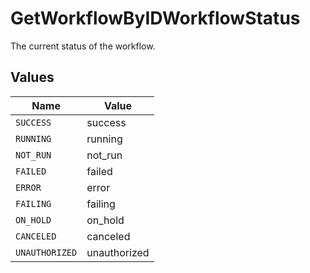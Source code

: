 # GetWorkflowByIDWorkflowStatus

The current status of the workflow.


## Values

| Name           | Value          |
| -------------- | -------------- |
| `SUCCESS`      | success        |
| `RUNNING`      | running        |
| `NOT_RUN`      | not_run        |
| `FAILED`       | failed         |
| `ERROR`        | error          |
| `FAILING`      | failing        |
| `ON_HOLD`      | on_hold        |
| `CANCELED`     | canceled       |
| `UNAUTHORIZED` | unauthorized   |